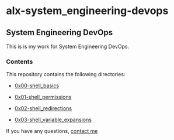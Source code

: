 # alx-system_engineering-devops

## System Engineering DevOps

This is is my work for System Engineering DevOps.

### Contents

This repository contains the following directories:

* [0x00-shell_basics](https://github.com/IanoNjuguna/alx-system_engineering-devops/tree/main/0x00-shell_basics)

* [0x01-shell_permissions](https://github.com/IanoNjuguna/alx-system_engineering-devops/tree/main/0x01-shell_permissions)

* [0x02-shell_redirections](https://github.com/IanoNjuguna/alx-system_engineering-devops/tree/main/0x02-shell_redirections)

* [0x03-shell_variable_expansions](https://github.com/IanoNjuguna/alx-system_engineering-devops/tree/main/0x03-shell_variables_expansions)

If you have any questions, [contact me](https://www.linkedin.com/in/ianonjuguna)
